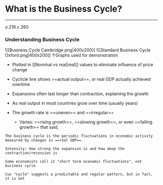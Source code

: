 # What is the Business Cycle?
---
o.218 c.260
### Understanding Business Cycle
![[Business Cycle Cambridge.png|400x200]]
![[Standard Business Cycle Oxford.png|400x200]]
↑Graphs used for demonstration
- Plotted in [[Nominal vs real|real]] values to eliminate influence of price change
- Cyclicle line shows ==actual output==, or real GDP actually achieved overtime
- Expansions often last longer than contraction, explaining the growth

- As real output in most countries grow over time (usually years)
- The growth rate is ==uneven== and ==irregular==
	- Varies: ==rising growth==, ==slowing growth==, or even ==falling growth==
that said, 
```ad-definition
The business cycle is the periodic fluctuations in economic activity measured by changes in ==real GDP==.
```

```ad-voc
Intensity: How strong the expansion is and how deep the contraction/recession is
```
```ad-noone
Some economists call it "short term economic fluctuations", not business cycle

Cus "cycle" suggests a predictable and regular pattern, but in fact, it is not
```
